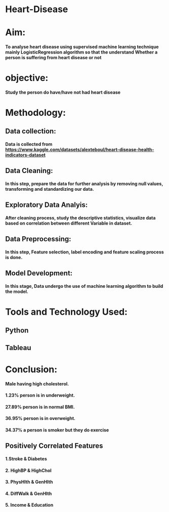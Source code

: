 # Heart-Disease

# Aim:
#### To analyse heart disease using supervised machine learning technique mainly LogisticRegression algorithm so that the understand  Whether a person is suffering from heart disease or not


# objective:
#### Study the person do have/have not had heart disease 


# Methodology: 
## Data collection: 
#### Data is collected from https://www.kaggle.com/datasets/alexteboul/heart-disease-health-indicators-dataset 

## Data Cleaning: 
#### In this step, prepare the data for further analysis by removing null values, transforming and standardizing our data.

## Exploratory Data Analyis: 
#### After cleaning process, study the descriptive statistics, visualize data based on correlation between different Variable in dataset.

## Data Preprocessing: 
#### In this step, Feature selection, label encoding and feature scaling process is done.

## Model Development: 
#### In this stage, Data undergo the use of machine learning algorithm to build the model.


# Tools and Technology Used:
## Python 
## Tableau


# Conclusion:

####  Male having high cholesterol.
#### 1.23%  person is in underweight.
#### 27.89% person is in normal BMI.
####  36.95% person is in overweight.
####  34.37% a person is smoker but they do exercise

## Positively Correlated Features 
 #### 1.Stroke & Diabetes  
 #### 2. HighBP & HighChol  
 #### 3. PhysHlth &  GenHlth    
 #### 4. DiffWalk & GenHlth  
#### 5. Income   & Education 

